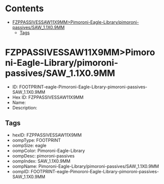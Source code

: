 



Contents
========

* [FZPPASSIVESSAW11X9MM>Pimoroni-Eagle-Library/pimoroni-passives/SAW_1.1X0.9MM](#fzppassivessaw11x9mmpimoroni-eagle-librarypimoroni-passivessaw_11x09mm)
	* [Tags](#tags)

# FZPPASSIVESSAW11X9MM>Pimoroni-Eagle-Library/pimoroni-passives/SAW_1.1X0.9MM

- ID: FOOTPRINT-eagle-Pimoroni-Eagle-Library-pimoroni-passives-SAW_1.1X0.9MM
- Hex ID: FZPPASSIVESSAW11X9MM
- Name: 
- Description: 

## Tags

- hexID: FZPPASSIVESSAW11X9MM
- oompType: FOOTPRINT
- oompSize: eagle
- oompColor: Pimoroni-Eagle-Library
- oompDesc: pimoroni-passives
- oompIndex: SAW_1.1X0.9MM
- oompName: Pimoroni-Eagle-Library/pimoroni-passives/SAW_1.1X0.9MM
- oompID: FOOTPRINT-eagle-Pimoroni-Eagle-Library-pimoroni-passives-SAW_1.1X0.9MM
